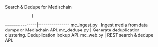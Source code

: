 
Search & Dedupe for Mediachain

                |
----------------|----------------
mc_ingest.py    | Ingest media from data dumps or Mediachain API.
mc_dedupe.py    | Generate deduplication clustering. Deduplication lookup API.
mc_web.py       | REST search & dedupe API.